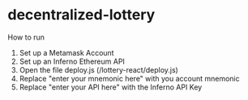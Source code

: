 # decentralized-lottery

How to run

1. Set up a Metamask Account
2. Set up an Inferno Ethereum API
3. Open the file deploy.js (/lottery-react/deploy.js)
4. Replace "enter your mnemonic here" with you account mnemonic
5. Replace "enter your API here" with the Inferno API Key
